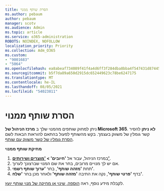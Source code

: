 ```yaml
---
title: הסרת שותף ממנוי
ms.author: pebaum
author: pebaum
manager: scotv
ms.audience: Admin
ms.topic: article
ms.service: o365-administration
ROBOTS: NOINDEX, NOFOLLOW
localization_priority: Priority
ms.collection: Adm_O365
ms.custom:
- "9001683"
- "5064"
ms.openlocfilehash: ea8abeaf734089f41f4a4d6ff3f284dba8bba4f547431d87445c249983dccb55
ms.sourcegitcommit: b5f7da89a650d2915dc652449623c78be6247175
ms.translationtype: MT
ms.contentlocale: he-IL
ms.lasthandoff: 08/05/2021
ms.locfileid: "54023811"
---
```

# <a name="remove-a-partner-from-a-subscription"></a>הסרת שותף ממנוי

ניתן למחוק שותפים מהמנוי שלך ב **מרכז הניהול של Microsoft 365**. **לא ניתן** להסיר קשר גומלין של משווק בעצמך. בקש מהשותף לפעול בהתאם להוראות הבאות לשם [הסרת גומלין של קשר משווק עם שותף](https://docs.microsoft.com/partner-center/remove-a-relationship).

**מחיקת שותף ממנוי**

1. במרכז הניהול, עבור אל **'חיובים' > ['מוצרים ושירותים'](https://go.microsoft.com/fwlink/p/?linkid=842054)**.
2. אם יש לך מנויים מרובים, בחר את שם המנוי שברצונך לערוך.
3. תחת **'מזהה שותף'**, בחר **'ערוך שותף רשמי'**.
4. בדף **'פרטי שותף'**, נקה את התיבה **'מזהה שותף'** ולאחר מכן בחר **'שלח'**.

לקבלת מידע נוסף, ראה [הוספה, שינוי או מחיקה של מנוי שותף יועץ](https://docs.microsoft.com/microsoft-365/admin/misc/add-partner?view=o365-worldwide).
